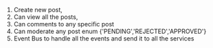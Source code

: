 1. Create new post, 
2. Can view all the posts, 
3. Can comments to any specific post
4. Can moderate any post enum {'PENDING','REJECTED','APPROVED'}
5. Event Bus to handle all the events and send it to all the services
